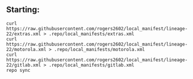 

Starting:
---------
    curl https://raw.githubusercontent.com/rogers2602/local_manifest/lineage-22/extras.xml > .repo/local_manifests/extras.xml
    curl https://raw.githubusercontent.com/rogers2602/local_manifest/lineage-22/motorola.xml > .repo/local_manifests/motorola.xml
    curl https://raw.githubusercontent.com/rogers2602/local_manifest/lineage-22/gitlab.xml > .repo/local_manifests/gitlab.xml
    repo sync

